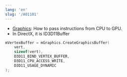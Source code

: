 ```yaml
---
lang: 'en'
slug: '/A01101'
---
```


- [Graphics](./../.././docs/pages/Graphics.md): How to pass instructions from CPU to GPU.
- In DirectX, it is ID3D11Buffer

```cpp
mVertexBuffer = mGraphics.CreateGraphicsBuffer(
	vert,
	sizeof(vert),
	D3D11_BIND_VERTEX_BUFFER,
	D3D11_CPU_ACCESS_WRITE,
	D3D11_USAGE_DYNAMIC
);
```

<head>
  <html lang="en-US"/>
</head>
